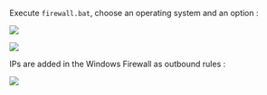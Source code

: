 Execute `firewall.bat`, choose an operating system and an option :

![](../../../../wiki/img/firewall/menu1-20160606.png)

![](../../../../wiki/img/firewall/menu2-20160606.png)

IPs are added in the Windows Firewall as outbound rules :

![](../../../../wiki/img/firewall/rules-20160516.png)
